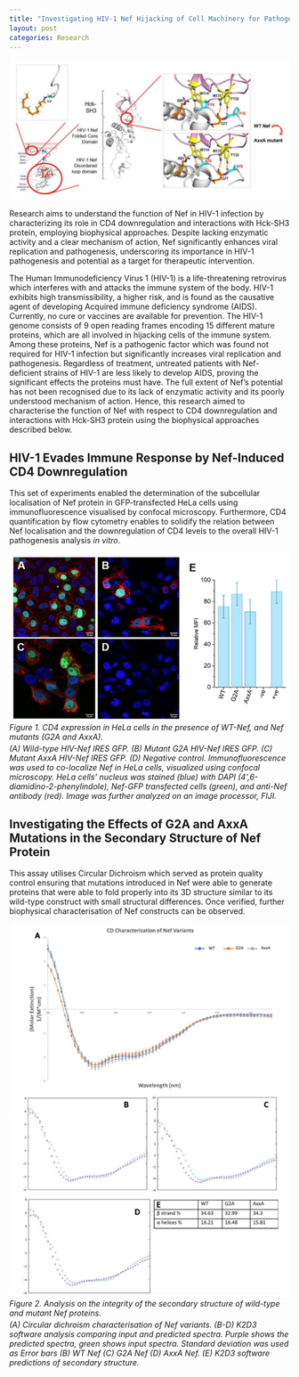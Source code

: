 ```yaml
---
title: "Investigating HIV-1 Nef Hijacking of Cell Machinery for Pathogenesis"
layout: post
categories: Research
---
```


![HivProjectCover](/assets/img/research/hiv/cover.png)

Research aims to understand the function of Nef in HIV-1 infection by characterizing its role in CD4 downregulation and interactions with Hck-SH3 protein, employing biophysical approaches. Despite lacking enzymatic activity and a clear mechanism of action, Nef significantly enhances viral replication and pathogenesis, underscoring its importance in HIV-1 pathogenesis and potential as a target for therapeutic intervention.


The Human Immunodeficiency Virus 1 (HIV-1) is a life-threatening retrovirus which interferes with and attacks the immune system of the body. HIV-1 exhibits high transmissibility, a higher risk, and is found as the causative agent of developing Acquired immune deficiency syndrome (AIDS). Currently, no cure or vaccines are available for prevention. The HIV-1 genome consists of 9 open reading frames encoding 15 different mature proteins, which are all involved in hijacking cells of the immune system. Among these proteins, Nef is a pathogenic factor which was found not required for HIV-1 infection but significantly increases viral replication and pathogenesis. Regardless of treatment, untreated patients with Nef-deficient strains of HIV-1 are less likely to develop AIDS, proving the significant effects the proteins must have. The full extent of Nef’s potential has not been recognised due to its lack of enzymatic activity and its poorly understood mechanism of action. Hence, this research aimed to characterise the function of Nef with respect to CD4 downregulation and interactions with Hck-SH3 protein using the biophysical approaches described below.


## HIV-1 Evades Immune Response by Nef-Induced CD4 Downregulation

This set of experiments enabled the determination of the subcellular localisation of Nef protein in GFP-transfected HeLa cells using immunofluorescence visualised by confocal microscopy. Furthermore, CD4 quantification by flow cytometry enables to solidify the relation between Nef localisation and the downregulation of CD4 levels to the overall HIV-1 pathogenesis analysis *in vitro*.

![Figure1ConfocalMicroscopy+FlowCytometry](/assets/img/research/hiv/Confocal%20Microscopy%20+%20Flow%20Cytometry.png)
*Figure 1. CD4 expression in HeLa cells in the presence of WT-Nef, and Nef mutants (G2A and AxxA).*
<p style="margin-top:-10px"><em>
(A) Wild-type HIV-Nef IRES GFP. (B) Mutant G2A HIV-Nef IRES GFP. (C) Mutant AxxA HIV-Nef IRES GFP. (D) Negative control. Immunofluorescence was used to co-localize Nef in HeLa cells, visualized using confocal microscopy. HeLa cells' nucleus was stained (blue) with DAPI (4',6-diamidino-2-phenylindole), Nef-GFP transfected cells (green), and anti-Nef antibody (red). Image was further analyzed on an image processor, FIJI.
</em></p>

## Investigating the Effects of G2A and AxxA Mutations in the Secondary Structure of Nef Protein

This assay utilises Circular Dichroism which served as protein quality control ensuring that mutations introduced in Nef were able to generate proteins that were able to fold properly into its 3D structure similar to its wild-type construct with small structural differences. Once verified, further biophysical characterisation of Nef constructs can be observed.

![Figure2Circular0Dichroism](/assets/img/research/hiv/Circular%20Dichroism.png)
*Figure 2. Analysis on the integrity of the secondary structure of wild-type and mutant Nef proteins.*
<p style="margin-top:-10px"><em>
(A) Circular dichroism characterisation of Nef variants. (B-D) K2D3 software analysis comparing input and predicted spectra. Purple shows the predicted spectra, green shows input spectra. Standard deviation was used as Error bars (B) WT Nef (C) G2A Nef (D) AxxA Nef. (E) K2D3 software predictions of secondary structure.
</em></p>
